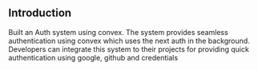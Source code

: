 

## Introduction

Built an Auth system using convex. The system provides seamless authentication using convex which uses the next auth in the background. Developers can integrate this system to their projects for providing quick authentication using google, github and credentials
